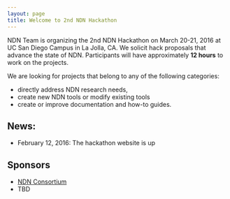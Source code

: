 ```yaml
---
layout: page
title: Welcome to 2nd NDN Hackathon
---
```


NDN Team is organizing the 2nd NDN Hackathon on March 20-21, 2016 at UC San Diego Campus in La Jolla, CA.  We solicit hack proposals that advance the state of NDN.  Participants will have approximately **12 hours** to work on the projects. 

We are looking for projects that belong to any of the following categories:

 - directly address NDN research needs,
 - create new NDN tools or modify existing tools
 - create or improve documentation and how-to guides.

## News:

- February 12, 2016: The hackathon website is up

## Sponsors

- [NDN Consortium](http://named-data.net/consortium/)
- TBD
